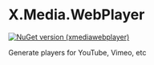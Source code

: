 X.Media.WebPlayer
=================
[![NuGet version (xmediawebplayer)](https://img.shields.io/nuget/v/xmediawebplayer.svg?style=flat-square)](https://www.nuget.org/packages/xmediawebplayer/)

Generate players for YouTube, Vimeo, etc
